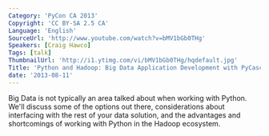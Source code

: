 ```yaml
---
Category: 'PyCon CA 2013'
Copyright: 'CC BY-SA 2.5 CA'
Language: 'English'
SourceUrl: 'http://www.youtube.com/watch?v=bMV1bGb0THg'
Speakers: [Craig Hawco]
Tags: [talk]
ThumbnailUrl: 'http://i1.ytimg.com/vi/bMV1bGb0THg/hqdefault.jpg'
Title: 'Python and Hadoop: Big Data Application Development with PyCascading'
date: '2013-08-11'
---
```

Big Data is not typically an area talked about when working with Python. We'll discuss some of the options out there, considerations about interfacing with the rest of your data solution, and the advantages and shortcomings of working with Python in the Hadoop ecosystem. 
